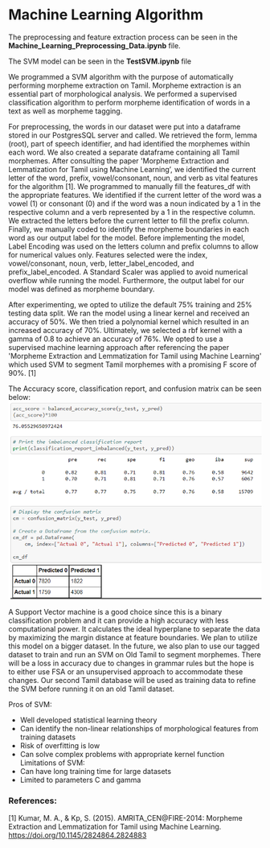 # Machine Learning Algorithm

The preprocessing and feature extraction process can be seen in the <b>Machine_Learning_Preprocessing_Data.ipynb</b> file.

The SVM model can be seen in the <b>TestSVM.ipynb</b> file


  We programmed a SVM algorithm with the purpose of automatically performing morpheme extraction on Tamil. Morpheme extraction is an essential part of morphological analysis. We performed a supervised classification algorithm to perform morpheme identification of words in a text as well as morpheme tagging. 

  For preprocessing, the words in our dataset were put into a dataframe stored in our PostgresSQL server and called. We retrieved the form, lemma (root), part of speech identifier, and had identified the morphemes within each word. We also created a separate dataframe containing all Tamil morphemes.  After consulting the paper 'Morpheme Extraction and Lemmatization for Tamil using Machine Learning’, we identified the current letter of the word, prefix, vowel/consonant, noun, and verb as vital features for the algorithm [1]. We programmed to manually fill the features_df with the appropriate features. We identified if the current letter of the word was a vowel (1) or consonant (0) and if the word was a noun indicated by a 1 in the respective column and a verb represented by a 1 in the respective column. We extracted the letters before the current letter to fill the prefix column. Finally, we manually coded to identify the morpheme boundaries in each word as our output label for the model. 
Before implementing the model, Label Encoding was used on the letters column and prefix columns to allow for numerical values only. Features selected were the index, vowel/consonant, noun, verb, letter_label_encoded, and prefix_label_encoded. A Standard Scaler was applied to avoid numerical overflow while running the model. Furthermore, the output label for our model was defined as morpheme boundary.

  After experimenting, we opted to utilize the default 75% training and 25% testing data split. We ran the model using a linear kernel and received an accuracy of 50%. We then tried a polynomial kernel which resulted in an increased accuracy of 70%. Ultimately, we selected a rbf kernel with a gamma of 0.8 to achieve an accuracy of 76%. 
We opted to use a supervised machine learning approach after referencing the paper 'Morpheme Extraction and Lemmatization for Tamil using Machine Learning' which used SVM to segment Tamil morphemes with a promising F score of 90%. [1]

The Accuracy score, classification report, and confusion matrix can be seen below: 
![img](https://github.com/Kee2u/Deciphering_the_Indus_Valley_Script/blob/main/Machine_Learning/Pictures/results.PNG)

  A Support Vector machine is a good choice since this is a binary classification problem and it can provide a high accuracy with less computational power. It calculates the ideal hyperplane to separate the data by maximizing the margin distance at feature boundaries. We plan to utilize this model on a bigger dataset. In the future, we also plan to use our tagged dataset to train and run an SVM on Old Tamil to segment morphemes. There will be a loss in accuracy due to changes in grammar rules but the hope is to either use FSA or an unsupervised approach to accommodate these changes. Our second Tamil database will be used as training data to refine the SVM before running it on an old Tamil dataset.

Pros of SVM:
-	Well developed statistical learning theory
-	Can identify the non-linear relationships of morphological features from training datasets
-	Risk of overfitting is low
-	Can solve complex problems with appropriate kernel function
Limitations of SVM:
-	Can have long training time for large datasets
-	Limited to parameters C and gamma


### References:
[1] Kumar, M. A., & Kp, S. (2015). AMRITA_CEN@FIRE-2014: Morpheme Extraction and Lemmatization for Tamil using Machine Learning. https://doi.org/10.1145/2824864.2824883

